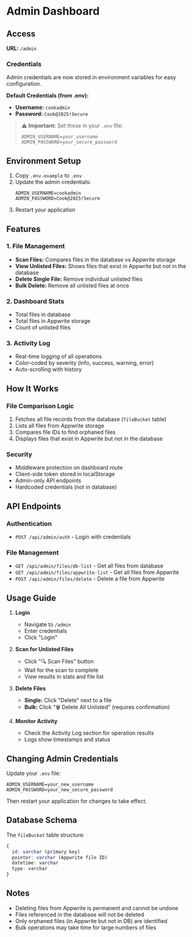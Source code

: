 # Admin Dashboard

## Access

**URL:** `/admin`

### Credentials

Admin credentials are now stored in environment variables for easy configuration.

**Default Credentials (from .env):**
- **Username:** `cookadmin`
- **Password:** `Cook@2025!Secure`

> ⚠️ **Important:** Set these in your `.env` file:
> ```env
> ADMIN_USERNAME=your_username
> ADMIN_PASSWORD=your_secure_password
> ```

## Environment Setup

1. Copy `.env.example` to `.env`
2. Update the admin credentials:
   ```env
   ADMIN_USERNAME=cookadmin
   ADMIN_PASSWORD=Cook@2025!Secure
   ```
3. Restart your application

## Features

### 1. File Management
- **Scan Files:** Compares files in the database vs Appwrite storage
- **View Unlisted Files:** Shows files that exist in Appwrite but not in the database
- **Delete Single File:** Remove individual unlisted files
- **Bulk Delete:** Remove all unlisted files at once

### 2. Dashboard Stats
- Total files in database
- Total files in Appwrite storage
- Count of unlisted files

### 3. Activity Log
- Real-time logging of all operations
- Color-coded by severity (info, success, warning, error)
- Auto-scrolling with history

## How It Works

### File Comparison Logic
1. Fetches all file records from the database (`fileBucket` table)
2. Lists all files from Appwrite storage
3. Compares file IDs to find orphaned files
4. Displays files that exist in Appwrite but not in the database

### Security
- Middleware protection on dashboard route
- Client-side token stored in localStorage
- Admin-only API endpoints
- Hardcoded credentials (not in database)

## API Endpoints

### Authentication
- `POST /api/admin/auth` - Login with credentials

### File Management
- `GET /api/admin/files/db-list` - Get all files from database
- `GET /api/admin/files/appwrite-list` - Get all files from Appwrite
- `POST /api/admin/files/delete` - Delete a file from Appwrite

## Usage Guide

1. **Login**
   - Navigate to `/admin`
   - Enter credentials
   - Click "Login"

2. **Scan for Unlisted Files**
   - Click "🔍 Scan Files" button
   - Wait for the scan to complete
   - View results in stats and file list

3. **Delete Files**
   - **Single:** Click "Delete" next to a file
   - **Bulk:** Click "🗑️ Delete All Unlisted" (requires confirmation)

4. **Monitor Activity**
   - Check the Activity Log section for operation results
   - Logs show timestamps and status

## Changing Admin Credentials

Update your `.env` file:

```env
ADMIN_USERNAME=your_new_username
ADMIN_PASSWORD=your_new_secure_password
```

Then restart your application for changes to take effect.

## Database Schema

The `fileBucket` table structure:
```typescript
{
  id: varchar (primary key)
  pointer: varchar (Appwrite file ID)
  datetime: varchar
  type: varchar
}
```

## Notes

- Deleting files from Appwrite is permanent and cannot be undone
- Files referenced in the database will not be deleted
- Only orphaned files (in Appwrite but not in DB) are identified
- Bulk operations may take time for large numbers of files
